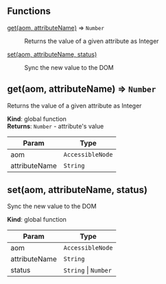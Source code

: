 ## Functions

<dl>
<dt><a href="#get">get(aom, attributeName)</a> ⇒ <code>Number</code></dt>
<dd><p>Returns the value of a given attribute as Integer</p>
</dd>
<dt><a href="#set">set(aom, attributeName, status)</a></dt>
<dd><p>Sync the new value to the DOM</p>
</dd>
</dl>

<a name="get"></a>

## get(aom, attributeName) ⇒ <code>Number</code>
Returns the value of a given attribute as Integer

**Kind**: global function  
**Returns**: <code>Number</code> - attribute's value  

| Param | Type |
| --- | --- |
| aom | <code>AccessibleNode</code> | 
| attributeName | <code>String</code> | 

<a name="set"></a>

## set(aom, attributeName, status)
Sync the new value to the DOM

**Kind**: global function  

| Param | Type |
| --- | --- |
| aom | <code>AccessibleNode</code> | 
| attributeName | <code>String</code> | 
| status | <code>String</code> &#124; <code>Number</code> | 

